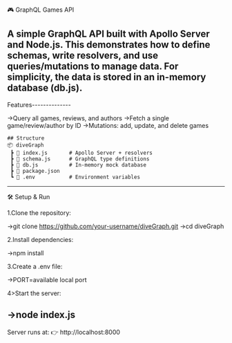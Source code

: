 
🎮 GraphQL Games API

A simple GraphQL API built with Apollo Server and Node.js.
This demonstrates how to define schemas, write resolvers, and use queries/mutations to manage data.
For simplicity, the data is stored in an in-memory database (db.js).
-------------------------------------------------------------------------------------------------------------------------------------------
 Features--------------

 ->Query all games, reviews, and authors
 ->Fetch a single game/review/author by ID
 ->Mutations: add, update, and delete games
```
## Structure
📦 diveGraph
 ┣ 📜 index.js       # Apollo Server + resolvers
 ┣ 📜 schema.js      # GraphQL type definitions
 ┣ 📜 db.js          # In-memory mock database
 ┣ 📜 package.json
 ┗ 📜 .env           # Environment variables
```
------------------------------------------------------------------------------------------------------------------------------------------
🛠️ Setup & Run

1.Clone the repository:

->git clone https://github.com/your-username/diveGraph.git
->cd diveGraph


2.Install dependencies:

->npm install


3.Create a .env file:

->PORT=available local port


4>Start the server:

->node index.js
------------------------------------------------------------------------------------------------------------------------------------------------

Server runs at:
👉 http://localhost:8000
